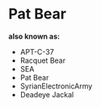 # Pat Bear

**also known as:**
- APT-C-37
- Racquet Bear
- SEA
- Pat Bear
- SyrianElectronicArmy
- Deadeye Jackal

